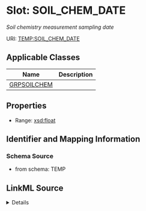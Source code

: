 # Slot: SOIL_CHEM_DATE
_Soil chemistry measurement sampling date_


URI: [TEMP:SOIL_CHEM_DATE](https://example.org/TEMP/SOIL_CHEM_DATE)



<!-- no inheritance hierarchy -->




## Applicable Classes

| Name | Description |
| --- | --- |
[GRPSOILCHEM](GRPSOILCHEM.md) | 






## Properties

* Range: [xsd:float](xsd:float)







## Identifier and Mapping Information







### Schema Source


* from schema: TEMP




## LinkML Source

<details>
```yaml
name: SOIL_CHEM_DATE
description: Soil chemistry measurement sampling date
from_schema: TEMP
rank: 1000
alias: SOIL_CHEM_DATE
domain_of:
- GRP_SOIL_CHEM
range: float
unit:
  symbol: YYYYMMDDHHMM

```
</details>